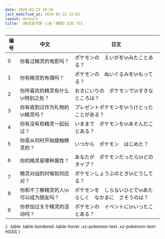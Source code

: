 ```yaml
---
date: 2020-02-23 20:56
last_modified_at: 2020-02-23 22:03
layout: default
title: 《精灵宝可梦 心金／魂银》文本 753
---
```

| 编号 | 中文 | 日文 |
| ---- | ---- | ---- |
| 0 | 你看过精灵的电影吗？ | ポケモンの　えいがを\nみたことある？ |
| 1 | 你有精灵的布偶吗？ | ポケモンの　ぬいぐるみを\nもってる？ |
| 2 | 你所喜欢的精灵有什么\n特别之处？ | おきにいりの　ポケモンで\nすきな　ところは？ |
| 3 | 你有收到过作为礼物的\n精灵吗？ | プレゼントポケモンを\nうけとった　ことがある？ |
| 4 | 你有没有和精灵一起玩过？ | いままで　ポケモンを\nあそんだことある？ |
| 5 | 你是从何时开始接触精灵的？ | いつから　ポケモン　はじめた？ |
| 6 | 你的精灵是哪种属性？ | あなたが　ポケモンだったら\nどのタイプ？ |
| 7 | 精灵对战的时候如何应对？ | ポケモンしょうぶのとき\nどうしてる？ |
| 8 | 你和不了解精灵的人\n可以成为朋友吗？ | ポケモンを　しらないひとで\nあたらしく　なかまに　さそうのは？ |
| 9 | 你参加过关于精灵的活动吗？ | ポケモンの　イベントに\nいったことある？ |
{: .table .table-bordered .table-hover .xz-pokemon-text .xz-pokemon-text-HGSS }
